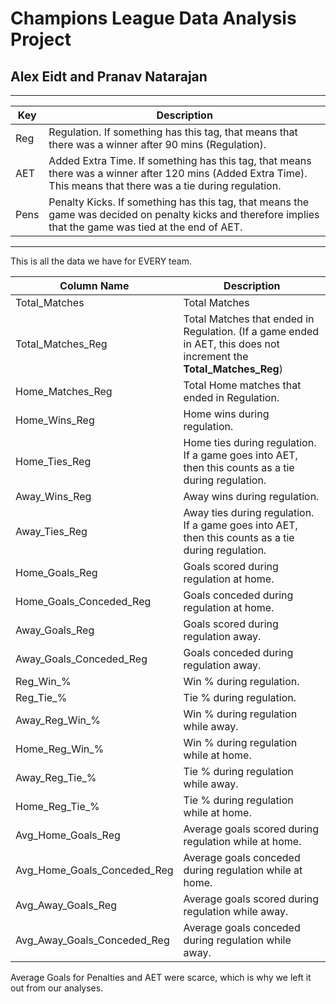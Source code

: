 # Champions League Data Analysis Project
## Alex Eidt and Pranav Natarajan


***

Key | Description
--- | ---
Reg | Regulation. If something has this tag, that means that there was a winner after 90 mins (Regulation).
AET | Added Extra Time. If something has this tag, that means there was a winner after 120 mins (Added Extra Time). This means that there was a tie during regulation.
Pens | Penalty Kicks. If something has this tag, that means the game was decided on penalty kicks and therefore implies that the game was tied at the end of AET.

***

This is all the data we have for EVERY team.

Column Name | Description
--- | ---
Total_Matches | Total Matches
Total_Matches_Reg | Total Matches that ended in Regulation. (If a game ended in AET, this does not increment the **Total_Matches_Reg**)
Home_Matches_Reg | Total Home matches that ended in Regulation. 
Home_Wins_Reg | Home wins during regulation.
Home_Ties_Reg | Home ties during regulation. If a game goes into AET, then this counts as a tie during regulation.
Away_Wins_Reg | Away wins during regulation.
Away_Ties_Reg | Away ties during regulation. If a game goes into AET, then this counts as a tie during regulation.
Home_Goals_Reg | Goals scored during regulation at home.
Home_Goals_Conceded_Reg | Goals conceded during regulation at home.
Away_Goals_Reg | Goals scored during regulation away.
Away_Goals_Conceded_Reg | Goals conceded during regulation away.
Reg_Win_% | Win % during regulation.
Reg_Tie_% | Tie % during regulation.
Away_Reg_Win_% | Win % during regulation while away.
Home_Reg_Win_% | Win % during regulation while at home.
Away_Reg_Tie_% | Tie % during regulation while away.
Home_Reg_Tie_% | Tie % during regulation while at home.
Avg_Home_Goals_Reg | Average goals scored during regulation while at home.
Avg_Home_Goals_Conceded_Reg | Average goals conceded during regulation while at home.
Avg_Away_Goals_Reg | Average goals scored during regulation while away.
Avg_Away_Goals_Conceded_Reg | Average goals conceded during regulation while away.

Average Goals for Penalties and AET were scarce, which is why we left it out from our analyses.
